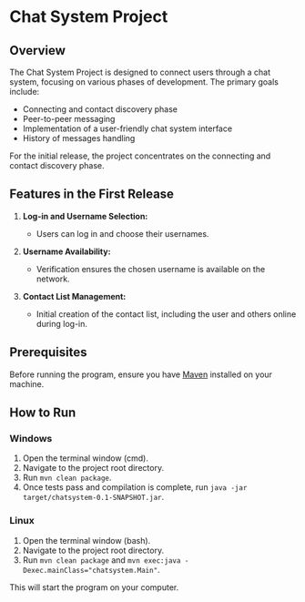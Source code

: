 # Chat System Project

## Overview

The Chat System Project is designed to connect users through a chat system, focusing on various phases of development. The primary goals include:

- Connecting and contact discovery phase
- Peer-to-peer messaging
- Implementation of a user-friendly chat system interface
- History of messages handling

For the initial release, the project concentrates on the connecting and contact discovery phase.

## Features in the First Release

1. **Log-in and Username Selection:**
   - Users can log in and choose their usernames.

2. **Username Availability:**
   - Verification ensures the chosen username is available on the network.

3. **Contact List Management:**
   - Initial creation of the contact list, including the user and others online during log-in.

## Prerequisites

Before running the program, ensure you have [Maven](https://maven.apache.org/) installed on your machine.

## How to Run

### Windows

1. Open the terminal window (cmd).
2. Navigate to the project root directory.
3. Run `mvn clean package`.
4. Once tests pass and compilation is complete, run `java -jar target/chatsystem-0.1-SNAPSHOT.jar`.

### Linux

1. Open the terminal window (bash).
2. Navigate to the project root directory.
3. Run `mvn clean package` and `mvn exec:java -Dexec.mainClass="chatsystem.Main"`.

This will start the program on your computer.
